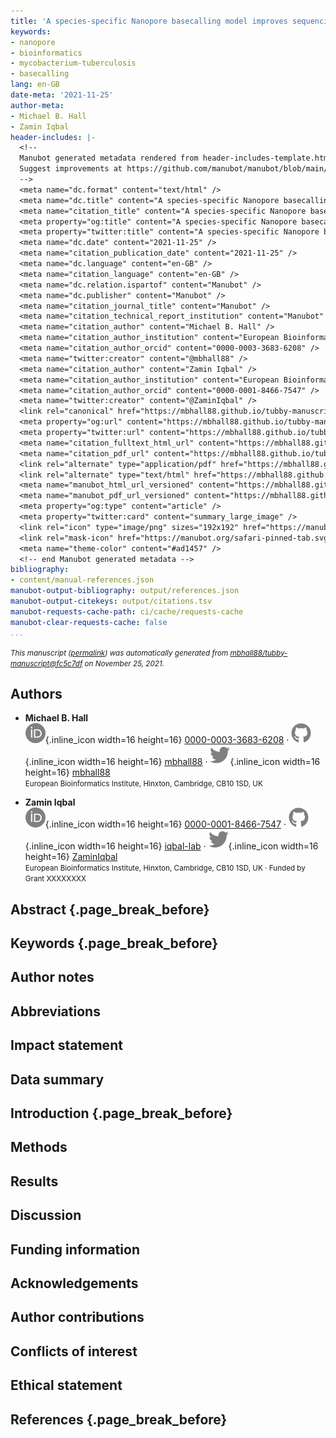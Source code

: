 ```yaml
---
title: 'A species-specific Nanopore basecalling model improves sequencing accuracy for _Mycobacterium tuberculosis_ '
keywords:
- nanopore
- bioinformatics
- mycobacterium-tuberculosis
- basecalling
lang: en-GB
date-meta: '2021-11-25'
author-meta:
- Michael B. Hall
- Zamin Iqbal
header-includes: |-
  <!--
  Manubot generated metadata rendered from header-includes-template.html.
  Suggest improvements at https://github.com/manubot/manubot/blob/main/manubot/process/header-includes-template.html
  -->
  <meta name="dc.format" content="text/html" />
  <meta name="dc.title" content="A species-specific Nanopore basecalling model improves sequencing accuracy for _Mycobacterium tuberculosis_ " />
  <meta name="citation_title" content="A species-specific Nanopore basecalling model improves sequencing accuracy for _Mycobacterium tuberculosis_ " />
  <meta property="og:title" content="A species-specific Nanopore basecalling model improves sequencing accuracy for _Mycobacterium tuberculosis_ " />
  <meta property="twitter:title" content="A species-specific Nanopore basecalling model improves sequencing accuracy for _Mycobacterium tuberculosis_ " />
  <meta name="dc.date" content="2021-11-25" />
  <meta name="citation_publication_date" content="2021-11-25" />
  <meta name="dc.language" content="en-GB" />
  <meta name="citation_language" content="en-GB" />
  <meta name="dc.relation.ispartof" content="Manubot" />
  <meta name="dc.publisher" content="Manubot" />
  <meta name="citation_journal_title" content="Manubot" />
  <meta name="citation_technical_report_institution" content="Manubot" />
  <meta name="citation_author" content="Michael B. Hall" />
  <meta name="citation_author_institution" content="European Bioinformatics Institute, Hinxton, Cambridge, CB10 1SD, UK" />
  <meta name="citation_author_orcid" content="0000-0003-3683-6208" />
  <meta name="twitter:creator" content="@mbhall88" />
  <meta name="citation_author" content="Zamin Iqbal" />
  <meta name="citation_author_institution" content="European Bioinformatics Institute, Hinxton, Cambridge, CB10 1SD, UK" />
  <meta name="citation_author_orcid" content="0000-0001-8466-7547" />
  <meta name="twitter:creator" content="@ZaminIqbal" />
  <link rel="canonical" href="https://mbhall88.github.io/tubby-manuscript/" />
  <meta property="og:url" content="https://mbhall88.github.io/tubby-manuscript/" />
  <meta property="twitter:url" content="https://mbhall88.github.io/tubby-manuscript/" />
  <meta name="citation_fulltext_html_url" content="https://mbhall88.github.io/tubby-manuscript/" />
  <meta name="citation_pdf_url" content="https://mbhall88.github.io/tubby-manuscript/manuscript.pdf" />
  <link rel="alternate" type="application/pdf" href="https://mbhall88.github.io/tubby-manuscript/manuscript.pdf" />
  <link rel="alternate" type="text/html" href="https://mbhall88.github.io/tubby-manuscript/v/fc5c7df114255eec6850d12d4249e619d85e8f3c/" />
  <meta name="manubot_html_url_versioned" content="https://mbhall88.github.io/tubby-manuscript/v/fc5c7df114255eec6850d12d4249e619d85e8f3c/" />
  <meta name="manubot_pdf_url_versioned" content="https://mbhall88.github.io/tubby-manuscript/v/fc5c7df114255eec6850d12d4249e619d85e8f3c/manuscript.pdf" />
  <meta property="og:type" content="article" />
  <meta property="twitter:card" content="summary_large_image" />
  <link rel="icon" type="image/png" sizes="192x192" href="https://manubot.org/favicon-192x192.png" />
  <link rel="mask-icon" href="https://manubot.org/safari-pinned-tab.svg" color="#ad1457" />
  <meta name="theme-color" content="#ad1457" />
  <!-- end Manubot generated metadata -->
bibliography:
- content/manual-references.json
manubot-output-bibliography: output/references.json
manubot-output-citekeys: output/citations.tsv
manubot-requests-cache-path: ci/cache/requests-cache
manubot-clear-requests-cache: false
...
```







<small><em>
This manuscript
([permalink](https://mbhall88.github.io/tubby-manuscript/v/fc5c7df114255eec6850d12d4249e619d85e8f3c/))
was automatically generated
from [mbhall88/tubby-manuscript@fc5c7df](https://github.com/mbhall88/tubby-manuscript/tree/fc5c7df114255eec6850d12d4249e619d85e8f3c)
on November 25, 2021.
</em></small>

## Authors



+ **Michael B. Hall**<br>
    ![ORCID icon](images/orcid.svg){.inline_icon width=16 height=16}
    [0000-0003-3683-6208](https://orcid.org/0000-0003-3683-6208)
    · ![GitHub icon](images/github.svg){.inline_icon width=16 height=16}
    [mbhall88](https://github.com/mbhall88)
    · ![Twitter icon](images/twitter.svg){.inline_icon width=16 height=16}
    [mbhall88](https://twitter.com/mbhall88)<br>
  <small>
     European Bioinformatics Institute, Hinxton, Cambridge, CB10 1SD, UK
  </small>

+ **Zamin Iqbal**<br>
    ![ORCID icon](images/orcid.svg){.inline_icon width=16 height=16}
    [0000-0001-8466-7547](https://orcid.org/0000-0001-8466-7547)
    · ![GitHub icon](images/github.svg){.inline_icon width=16 height=16}
    [iqbal-lab](https://github.com/iqbal-lab)
    · ![Twitter icon](images/twitter.svg){.inline_icon width=16 height=16}
    [ZaminIqbal](https://twitter.com/ZaminIqbal)<br>
  <small>
     European Bioinformatics Institute, Hinxton, Cambridge, CB10 1SD, UK
     · Funded by Grant XXXXXXXX
  </small>



## Abstract {.page_break_before}

<!--From https://www.microbiologyresearch.org/prepare-an-article#2-->

<!--The abstract should, if possible, introduce the subject in the first sentence and-->
<!--present the main conclusion in the last sentence. References should not be cited, and-->
<!--any abbreviations used must be defined.-->



## Keywords {.page_break_before}

## Author notes

## Abbreviations

## Impact statement

## Data summary

<!--https://www.microbiologyresearch.org/prepare-an-article#3-->

<!--Authors providing supporting external data such as sequencing, datasets, code and-->
<!--software should include a Data Summary describing this, including the DOI(s) and/or-->
<!--accession numbers(s), and the associated URL.-->

<!--Datasets, software and code deposited in repositories such as Figshare, Zenodo or GitHub-->
<!--should also be included as a unique reference in the Reference list.-->

<!--Microbial Genomics is a mandatory open data journal and as such asks authors to always-->
<!--include a Data Summary describing all supporting external data.-->



## Introduction {.page_break_before}

<!--https://www.microbiologyresearch.org/prepare-an-article#4-->
<!--State the objectives of the work and cite previous relevant work to set the scene. The-->
<!--Introduction should not constitute a full review, but should be sufficiently detailed to-->
<!--allow readers to interpret the rest of the article.-->



## Methods

<!--https://www.microbiologyresearch.org/prepare-an-article#5-->
<!--The methods should be comprehensive and provide sufficient detail to allow your work to-->
<!--be repeated. Software used should be consistently cited and its version and parameters-->
<!--included. Indicate the suppliers of chemicals and equipment if this may affect the-->
<!--results; if there are name changes between your work and submission, please ensure this-->
<!--is clearly indicated. We do not need suppliers’ addresses.-->



## Results

<!--https://www.microbiologyresearch.org/prepare-an-article#6-->

<!--Please organise your Results section with enough subheadings to allow readers to gain a-->
<!--clear picture of the work. The section should indicate the key questions being-->
<!--addressed, the outcomes of experiments, and any interpretation of these results. You may-->
<!--include here any figures and tables within the body of the text to assist Editors and-->
<!--reviewers in assessing the work more easily.-->

<!--To help Editors and reviewers assess the reproducibility of your work, include the-->
<!--number of times your experiment was repeated and the type of result shown (mean, median,-->
<!--representative, etc.). If results are expressed as percentages, the absolute value-->
<!--corresponding to 100% should be stated. Indicate the variability of the results-->
<!--statistically wherever possible; when error terms are given, state the measure of-->
<!--dispersion and the number of observations. Specify the statistical techniques you used,-->
<!--and where necessary either describe the technique or provide a reference.-->



## Discussion

<!--https://www.microbiologyresearch.org/prepare-an-article#7-->

<!--Your discussion should not be too long. Compare your results with previous findings-->
<!--without revisiting your results in full, and use subheadings where appropriate to-->
<!--highlight the points under discussion. It may be helpful to list the main conclusions at-->
<!--the end.-->
<!--Where appropriate, you may wish to provide a combined Results and Discussion section.-->



## Funding information

<!--https://www.microbiologyresearch.org/prepare-an-article#8-->
<!--Describe in detail the funding sources that supported this work, including the names of-->
<!--funding bodies and grant numbers. Any authors who are associated with specific funding-->
<!--sources should be named. You must also state whether anyone employed by the funders,-->
<!--other than the authors, played any role in the study or in the preparation of the-->
<!--article or decision to publish; these persons need to be named and their role described.-->
<!--If you did not receive funding for the work, include the line "This work received no-->
<!--specific grant from any funding agency" under the Funding information heading.-->



## Acknowledgements

## Author contributions

<!--https://www.microbiologyresearch.org/prepare-an-article#8-->


## Conflicts of interest

<!--https://www.microbiologyresearch.org/prepare-an-article#8-->

## Ethical statement

<!--https://www.microbiologyresearch.org/prepare-an-article#8-->

<!--Any experimental work with humans or animals must include a statement that the Ethical-->
<!--Committee of the institution in which the work was done has approved the work. This-->
<!--includes research which uses samples obtained through routine diagnostic procedures or-->
<!--treatments. For human work we also require a statement regarding informed consent.-->

<!--We will not accept articles in which the ethical aspects are open to doubt, and-->
<!--encourage all authors to consult the relevant EQUATOR guidelines for reporting-->
<!--experiments involving humans or animals.-->



## References {.page_break_before}

<!-- Explicitly insert bibliography here -->
<div id="refs"></div>
